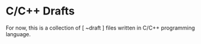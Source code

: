 # C/C++ Drafts

For now, this is a collection of [ ~draft ] files written in C/C++ programming language.
